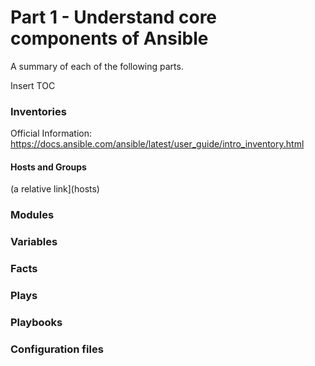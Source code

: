 # Part 1 - Understand core components of Ansible
A summary of each of the following parts.

Insert TOC

### Inventories
Official Information:
https://docs.ansible.com/ansible/latest/user_guide/intro_inventory.html

#### Hosts and Groups
(a relative link](hosts)


### Modules
### Variables
### Facts
### Plays
### Playbooks
### Configuration files